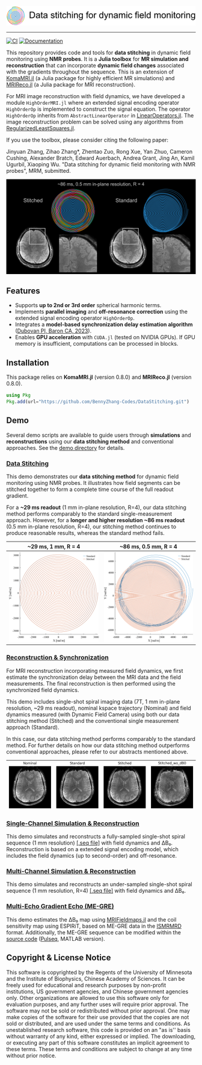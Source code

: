 <p align="center">
  <a><img src="docs/src/README/logo.svg" /></a>
</p>

---

[![CI](https://github.com/BennyZhang-Codes/DataStitching/actions/workflows/CI.yml/badge.svg)](https://github.com/BennyZhang-Codes/DataStitching/actions/workflows/CI.yml) [![Documentation](https://github.com/BennyZhang-Codes/DataStitching/actions/workflows/Documentation.yml/badge.svg)](https://github.com/BennyZhang-Codes/DataStitching/actions/workflows/Documentation.yml)

This repository provides code and tools for **data stitching** in dynamic field monitoring using **NMR probes**. It is a **Julia toolbox** for **MR simulation and reconstruction** that can incorporate **dynamic field changes** associated with the gradients throughout the sequence. This is an extension of [KomaMRI.jl](https://github.com/JuliaHealth/KomaMRI.jl) (a Julia package for highly efficient MR simulations) and [MRIReco.jl](https://github.com/MagneticResonanceImaging/MRIReco.jl) (a Julia package for MRI reconstruction).

For MRI image reconstruction with field dynamics, we have developed a module `HighOrderMRI.jl` where an extended signal encoding operator `HighOrderOp` is implemented to construct the signal equation. The operator `HighOrderOp` inherits from `AbstractLinearOperator` in [LinearOperators.jl](https://github.com/JuliaSmoothOptimizers/LinearOperators.jl). The image reconstruction problem can be solved using any algorithms from [RegularizedLeastSquares.jl](https://github.com/JuliaImageRecon/RegularizedLeastSquares.jl).

If you use the toolbox, please consider citing the following paper:

Jinyuan Zhang, Zihao Zhang*, Zhentao Zuo, Rong Xue, Yan Zhuo, Cameron Cushing, Alexander Bratch, Edward Auerbach, Andrea Grant, Jing An, Kamil Ugurbil, Xiaoping Wu. "Data stitching for dynamic field monitoring with NMR probes", MRM, submitted.

<p align="center">
  <a><img src="docs/src/README/0p5.jpg"/></a>
</p>

## Features

* Supports **up to 2nd or 3rd order** spherical harmonic terms.
* Implements **parallel imaging** and **off-resonance correction** using the extended signal encoding operator `HighOrderOp`.
* Integrates a **model-based synchronization delay estimation algorithm** ([Dubovan PI, Baron CA, 2023](https://doi.org/10.1002/mrm.29460)).
* Enables **GPU acceleration** with `CUDA.jl` (tested on NVIDIA GPUs). If GPU memory is insufficient, computations can be processed in blocks.

## Installation

This package relies on **KomaMRI.jl** (version 0.8.0) and **MRIReco.jl** (version 0.8.0).

```julia
using Pkg
Pkg.add(url="https://github.com/BennyZhang-Codes/DataStitching.git")
```

## Demo

Several demo scripts are available to guide users through **simulations** and **reconstructions** using our **data stitching method** and conventional approaches. See the [demo directory](demo/) for details.

### [Data Stitching](demo/Data-Stitching)

This demo demonstrates our **data stitching method** for dynamic field monitoring using NMR probes. It illustrates how field segments can be stitched together to form a complete time course of the full readout gradient.

For a **~29 ms readout** (1 mm in-plane resolution, R=4), our data stitching method performs comparably to the standard single-measurement approach. However, for a **longer and higher resolution ~86 ms readout** (0.5 mm in-plane resolution, R=4), our stitching method continues to produce reasonable results, whereas the standard method fails.

| **~29 ms, 1 mm, R = 4**                                                 | **~86 ms, 0.5 mm, R = 4**                                                |
| ----------------------------------------------------------------------------- | ------------------------------------------------------------------------------ |
| ![~~29 ms, 1 mm, R = 4](demo/Data-Stitching/result/7T_1p0_200_r4_ksphadiff.png) | ![~86 ms, 0.5 mm, R = 4](demo/Data-Stitching/result/7T_0p5_400_r4_ksphadiff.png) |

<!-- | **~86 ms, Stitched**                                                      | **~86 ms, Standard**                                                      |
| ------------------------------------------------------------------------------- | ------------------------------------------------------------------------------- |
| ![~86 ms, Stitched](demo/Data-Stitching/result/7T_0p5_400_r4_Stitched_Bfield.png) | ![~86 ms, Standard](demo/Data-Stitching/result/7T_0p5_400_r4_Standard_Bfield.png) | -->

### [Reconstruction &amp; Synchronization](demo/Recon)

For MRI reconstruction incorporating measured field dynamics, we first estimate the synchronization delay between the MRI data and the field measurements. The final reconstruction is then performed using the synchronized field dynamics.

This demo includes single-shot spiral imaging data (7T, 1 mm in-plane resolution, ~29 ms readout), nominal kspace trajectory (Nominal) and field dynamics measured (with Dynamic Field Camera) using both our data stitching method (Stitched) and the conventional single measurement approach (Standard).

In this case, our data stitching method performs comparably to the standard method. For further details on how our data stitching method outperforms conventional approaches, please refer to our abstracts mentioned above.

| ![1p0_Nominal](demo/Recon/result/Nominal.png) | ![1p0_Standard](demo/Recon/result/Standard.png) | ![1p0_Stitched](demo/Recon/result/Stitched.png) | ![1p0_Stitched_wo_dB0](demo/Recon/result/Stitched_wo_dB0.png) |
| ------------------------------------------- | --------------------------------------------- | --------------------------------------------- | ----------------------------------------------------------- |

### [Single-Channel Simulation &amp; Reconstruction](demo/Sim_SingleChannel)

This demo simulates and reconstructs a fully-sampled single-shot spiral sequence (1 mm resolution) [[.seq file]](demo/Sim_SingleChannel/1mm_R1.seq) with field dynamics and ΔB₀. Reconstruction is based on a extended signal encoding model, which includes the field dynamics (up to second-order) and off-resonance.

### [Multi-Channel Simulation &amp; Reconstruction](demo/Sim_MultiChannel)

This demo simulates and reconstructs an under-sampled single-shot spiral sequence (1 mm resolution, R=4) [[.seq file]](demo/Sim_MultiChannel/7T_1p0_200_r4.seq) with field dynamics and ΔB₀.

### [Multi-Echo Gradient Echo (ME-GRE)](demo/Multi-echo_GRE)

This demo estimates the ΔB₀ map using [MRIFieldmaps.jl](https://github.com/MagneticResonanceImaging/MRIFieldmaps.jl) and the coil sensitivity map using ESPIRiT, based on ME-GRE data in the [ISMRMRD](https://github.com/ismrmrd/ismrmrd) format. Additionally, the ME-GRE sequence can be modified within the [source code](demo/Multi-echo_GRE/pulseq) ([Pulseq](https://github.com/pulseq/pulseq), MATLAB version).

## Copyright & License Notice

This software is copyrighted by the Regents of the University of Minnesota and the Institute of Biophysics, Chinese Academy of Sciences. It can be freely used for educational and research purposes by non-profit institutions, US government agencies, and Chinese government agencies only.
Other organizations are allowed to use this software only for evaluation purposes, and any further uses will require prior approval. The software may not be sold or redistributed without prior approval.
One may make copies of the software for their use provided that the copies are not sold or distributed, and are used under the same terms and conditions.
As unestablished research software, this code is provided on an "as is'' basis without warranty of any kind, either expressed or implied.
The downloading, or executing any part of this software constitutes an implicit agreement to these terms. These terms and conditions are subject to change at any time without prior notice.
